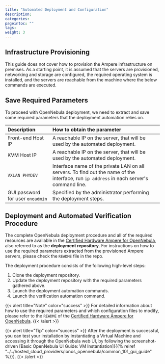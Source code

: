 ```yaml
---
title: "Automated Deployment and Configuration"
description:
categories:
pageintoc: ""
tags:
weight: 3
---
```


## Infrastructure Provisioning

This guide does not cover how to provision the Ampere infrastructure on premises. As a starting point, it is assumed that the servers are provisioned, networking and storage are configured, the required operating system is installed, and the servers are reachable from the machine where the below commands are executed.

## Save Required Parameters

To proceed with OpenNebula deployment, we need to extract and save some required parameters that the deployment automation relies on.

| Description | How to obtain the parameter |
| :----- | :----- |
| Front-end Host IP | A reachable IP on the server, that will be used by the automated deployment. |
| KVM Host IP | A reachable IP on the server, that will be used by the automated deployment. |
| `VXLAN PHYDEV` | Interface name of the private LAN on all servers. To find out the name of the interface, run `ip address` in each server's command line. |
| GUI password for user `oneadmin` | Specified by the administrator performing the deployment steps. |

## Deployment and Automated Verification Procedure

The complete OpenNebula deployment procedure and all of the required resources are available in the [Certified Hardware Ampere for OpenNebula](https://github.com/OpenNebula/certified-hardware-ampere), also referred to as the **deployment repository**. For instructions on how to use the required parameters extracted from the provisioned Ampere servers, please check the `README` file in the repo.

The deployment procedure consists of the following high-level steps:

1. Clone the deployment repository.
1. Update the deployment repository with the required parameters gathered above.
1. Launch the deployment automation commands.
1. Launch the verification automation command.

{{< alert title="Note" color="success" >}}
For detailed information about how to use the required parameters and which configuration files to modify, please refer to the `README` of the [Certified Hardware Ampere for OpenNebula](https://github.com/OpenNebula/certified-hardware-ampere).
{{< /alert >}}

<!-- TODO: we should find a way how to do this properly in Hugo framework -->
{{< alert title="Tip" color="success" >}}
After the deployment is successful, you can test your installation by instantiating a Virtual Machine and accessing it through the OpenNebula web UI, by following the screenshot-driven [Basic OpenNebula UI Guide: VM Instantiation]({{% relref "../../hosted_cloud_providers/ionos_opennebula/common_101_gui_guide" %}}).
{{< /alert >}}
